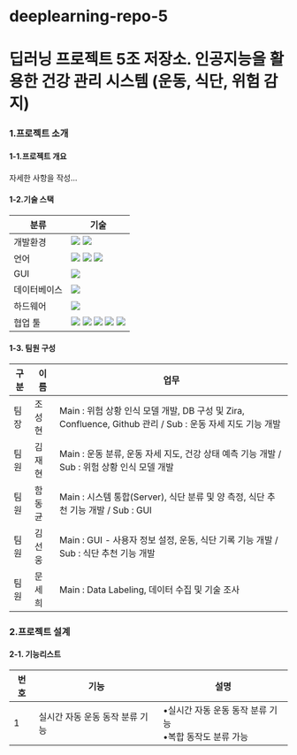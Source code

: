 # deeplearning-repo-5
# 딥러닝 프로젝트 5조 저장소. 인공지능을 활용한 건강 관리 시스템 (운동, 식단, 위험 감지)

### 1.프로젝트 소개
#### 1-1.프로젝트 개요
자세한 사항을 작성... </br>
#### 1-2.기술 스택
|분류|기술|
|---|---|
|개발환경|<img src="https://img.shields.io/badge/Linux-FCC624?style=for-the-badge&logo=linux&logoColor=white"/> <img src="https://img.shields.io/badge/Ubuntu-E95420?style=for-the-badge&logo=Ubuntu&logoColor=white"/>|
|언어|<img src="https://img.shields.io/badge/Tensorflow-FF6F00?style=for-the-badge&logo=Tensorflow&logoColor=white"/> <img src="https://img.shields.io/badge/Keras-D00000?style=for-the-badge&logo=keras&logoColor=white"/> <img src="https://img.shields.io/badge/Python-3776AB?style=for-the-badge&logo=Python&logoColor=white"/>|
|GUI|<img src="https://img.shields.io/badge/PYQT-41CD52?style=for-the-badge&logo=cplusplus&logoColor=white"/>|
|데이터베이스|<img src="https://img.shields.io/badge/MYSQL-4479A1?style=for-the-badge&logo=mysql&logoColor=white"/>|
|하드웨어|<img src="https://img.shields.io/badge/arduino-00878F?style=for-the-badge&logo=arduino&logoColor=white"/>|
|협업 툴|<img src="https://img.shields.io/badge/github-181717?style=for-the-badge&logo=github&logoColor=white"/> <img src="https://img.shields.io/badge/git-F05032?style=for-the-badge&logo=git&logoColor=white"/> <img src="https://img.shields.io/badge/confluence-172B4D?style=for-the-badge&logo=confluence&logoColor=white"/> <img src="https://img.shields.io/badge/jira-0052CC?style=for-the-badge&logo=jira&logoColor=white"/> <img src="https://img.shields.io/badge/slack-4A154B?style=for-the-badge&logo=slack&logoColor=white"/> |
#### 1-3. 팀원 구성
|구분|이름|업무|
|---|---|---|
|팀장|조성현|Main : 위험 상황 인식 모델 개발, DB 구성 및 Zira, Confluence, Github 관리 / Sub : 운동 자세 지도 기능 개발|
|팀원|김재현|Main : 운동 분류, 운동 자세 지도, 건강 상태 예측 기능 개발 / Sub : 위험 상황 인식 모델 개발|
|팀원|함동균|Main : 시스템 통합(Server), 식단 분류 및 양 측정, 식단 추천 기능 개발 / Sub : GUI|
|팀원|김선웅|Main : GUI - 사용자 정보 설정, 운동, 식단 기록 기능 개발 / Sub : 식단 추천 기능 개발|
|팀원|문세희|Main : Data Labeling, 데이터 수집 및 기술 조사|
### 2.프로젝트 설계
#### 2-1. 기능리스트
|번호|기능|설명|
|---|---|---|
|1|실시간 자동 운동 동작 분류 기능|•실시간 자동 운동 동작 분류 기능<br/>•복합 동작도 분류 가능|
